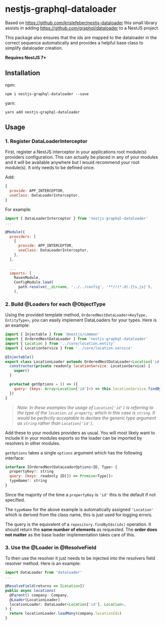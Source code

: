 # nestjs-graphql-dataloader

Based on https://github.com/krislefeber/nestjs-dataloader this small library assists in adding https://github.com/graphql/dataloader to a NestJS project.

This package also ensures that the ids are mapped to the dataloader in the correct sequence automatically and provides a helpful base class to simplify dataloader creation.

**Requires NestJS 7+**

## Installation

npm:
```
npm i nestjs-graphql-dataloader --save
```

yarn:
```
yarn add nestjs-graphql-dataloader
```

## Usage

### 1. Register DataLoaderInterceptor
First, register a NestJS interceptor in your applications root module(s) providers configuration. This can actually be placed in any of your modules and it will be available anywhere but I would recommend your root module(s). It only needs to be defined once.

Add: 
```javascript
{
  provide: APP_INTERCEPTOR,
  useClass: DataLoaderInterceptor,
}
```
    
For example:
```javascript
import { DataLoaderInterceptor } from 'nestjs-graphql-dataloader'
...

@Module({
  providers: [
    {
      provide: APP_INTERCEPTOR,
      useClass: DataLoaderInterceptor,
    },
  ],
  
  ...
  imports: [
    RavenModule,
    ConfigModule.load(
      path.resolve(__dirname, '../../config', '**/!(*.d).{ts,js}'),
    ),
```

### 2. Build @Loaders for each @ObjectType

Using the provided template method, ```OrderedNestDataLoader<KeyType, EntityType>```, you can easily implement DataLoaders for your types. Here is an example:

```javascript
import { Injectable } from '@nestjs/common'
import { OrderedNestDataLoader } from 'nestjs-graphql-dataloader'
import { Location } from '../core/location.entity'
import { LocationService } from '../core/location.service'

@Injectable()
export class LocationLoader extends OrderedNestDataLoader<Location['id'], Location> {
  constructor(private readonly locationService: LocationService) {
    super()
  }

  protected getOptions = () => ({
    query: (keys: Array<Location['id']>) => this.locationService.findByIds(keys),
  })
}

```
> *Note: In these examples the usage of ```Location['id']``` is referring to the type of the ```location.id property```, which in this case is ```string```. It would be perfectly acceptable to declare the generic type argument as ```string``` rather than ```Location['id']```.*

Add these to your modules providers as usual. You will most likely want to include it in your modules exports so the loader can be imported by resolvers in other modules.

```getOptions``` takes a single ```options``` argument which has the following interface:

```javascript
interface IOrderedNestDataLoaderOptions<ID, Type> {
  propertyKey?: string
  query: (keys: readonly ID[]) => Promise<Type[]>
  typeName?: string
}
```

Since the majority of the time a ```propertyKey``` is ```'id'``` this is the default if not specified. 

The ```typeName``` for the above example is automatically assigned ```'Location'``` which is derived from the class name, this is just used for logging errors.

The query is the equivalent of a ```repository.findByIds(ids)``` operation. It should return the **same number of elements** as requested. The **order does not matter** as the base loader implementation takes care of this.


### 3. Use the @Loader in @ResolveField

To then use the resolver it just needs to be injected into the resolvers field resolver method. Here is an example:

```javascript
import DataLoader from 'dataloader'
...

@ResolveField(returns => [Location])
public async locations(
  @Parent() company: Company,
  @Loader(LocationLoader)
  locationLoader: DataLoader<Location['id'], Location>,
) {
  return locationLoader.loadMany(company.locationIds)
}
```
